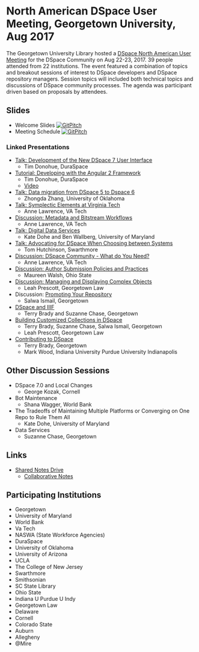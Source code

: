 #  North American DSpace User Meeting, Georgetown University, Aug 2017
The Georgetown University Library hosted a [DSpace North American User Meeting](https://www.library.georgetown.edu/node/19724) for the DSpace Community on Aug 22-23, 2017. 39 people attended from 22 institutions.  The event featured a combination of topics and breakout sessions of interest to DSpace developers and DSpace repository managers. Session topics will included both technical topics and discussions of DSpace community processes. The agenda was participant driven based on proposals by attendees. 

## Slides
* Welcome Slides [![GitPitch](https://gitpitch.com/assets/badge.svg)](https://gitpitch.com/terrywbrady/dspaceUserMeeting?grs=github&t=white)
* Meeting Schedule [![GitPitch](https://gitpitch.com/assets/badge.svg)](https://gitpitch.com/terrywbrady/dspaceUserMeeting?p=schedule)

### Linked Presentations
* [Talk: Development of the New DSpace 7 User Interface](https://docs.google.com/presentation/d/1b-VABW_p-oVUfz58ogH2D40NtjESuTi9bTDpU2cfd90/edit#slide=id.g1f5073f8a1_0_3)
  * Tim Donohue, DuraSpace
* [Tutorial: Developing with the Angular 2 Framework](https://goo.gl/pWFacH)
  * Tim Donohue, DuraSpace
  * [Video](https://georgetown.app.box.com/s/w2o6cb8v66k87qcz40le1h2elxx59xhm) 
* [Talk: Data migration from DSpace 5 to Dspace 6](https://drive.google.com/open?id=0B38Pybguv0GOZTJoLVpGS1BmejA)
  * Zhongda Zhang, University of Oklahoma
* [Talk: Symplectic Elements at Virginia Tech](https://docs.google.com/presentation/d/1vRqqVC6Fo-qvf8i35418YgpxEEi7H8J3YqbPPuN-DX0/edit?ts=599c5c69#slide=id.p)
  * Anne Lawrence, VA Tech
* [Discussion: Metadata and Bitstream Workflows](https://drive.google.com/open?id=1QmvXtc4kbEZYjTWKyHOEHvIZSJLmR5eC6ZsqQzzWNu8)
  * Anne Lawrence, VA Tech
* [Talk: Digital Data Services](https://drive.google.com/open?id=1aLtQnl2m4g_YKF5KzjHdrkqI7U1BJrN-B71dpxqYsaw)
  * Kate Dohe and Ben Wallberg, University of Maryland
* [Talk: Advocating for DSpace When Choosing between Systems](https://gitpitch.com/th5/foo)
  * Tom Hutchinson, Swarthmore
* [Discussion: DSpace Community - What do You Need?](https://drive.google.com/open?id=1UH9rptYxpzPr5gRzOLvXqy0_WU4wK8cdkHi8zivpiIQ)
  * Anne Lawrence, VA Tech
* [Discussion: Author Submission Policies and Practices](https://drive.google.com/open?id=1KvzfLb5XDizD1dmzIrE2PI8QbPYKsI9hjojopw_c7KA)
  * Maureen Walsh, Ohio State
* [Discussion: Managing and Displaying Complex Objects](https://docs.google.com/presentation/d/1_WfWg6jC-AQf2WwmQPEITiIdgPeFNg9tXri5QkTklaI/edit#slide=id.g24fb7d4138_0_388)
  * Leah Prescott, Georgetown Law
* Discussion: [Promoting Your Repository](https://drive.google.com/open?id=0B7qM34DNNgbiMUliWUdFUm01WnM)
  * Salwa Ismail, Georgetown
* [DSpace and IIIF](https://gitpitch.com/terrywbrady/dspaceUserMeeting?p=dspaceIIIF)
  * Terry Brady and Suzanne Chase, Georgetown
* [Building Customized Collections in DSpace](https://gitpitch.com/terrywbrady/dspaceUserMeeting?p=customizedCollections)
  * Terry Brady, Suzanne Chase, Salwa Ismail, Georgetown
  * Leah Prescott, Georgetown Law
* [Contributing to DSpace](https://gitpitch.com/terrywbrady/dspaceUserMeeting?p=contributingToDSpace)
  * Terry Brady, Georgetown
  * Mark Wood, Indiana University Purdue University Indianapolis

## Other Discussion Sessions

* DSpace 7.0 and Local Changes
  * George Kozak, Cornell
* Bot Maintenance
  * Shana Wagger, World Bank
* The Tradeoffs of Maintaining Multiple Platforms or Converging on One Repo to Rule Them All
  * Kate Dohe, University of Maryland
* Data Services
  * Suzanne Chase, Georgetown

## Links
* [Shared Notes Drive](https://drive.google.com/drive/folders/0B7l4N_z_0VsbZzlvRHpqTjlFQzA)
  * [Collaborative Notes](https://docs.google.com/document/d/1P-3v3N-MivwjyUmyJvbiPXrouNJr3kwDl3zUozSohjY/edit?usp=sharing)

## Participating Institutions
* Georgetown
* University of Maryland
* World Bank
* Va Tech
* NASWA (State Workforce Agencies)
* DuraSpace
* University of Oklahoma
* University of Arizona
* UCLA
* The College of New Jersey
* Swarthmore
* Smithsonian
* SC State Library
* Ohio State
* Indiana U Purdue U Indy
* Georgetown Law
* Delaware
* Cornell
* Colorado State
* Auburn
* Allegheny
* @Mire
